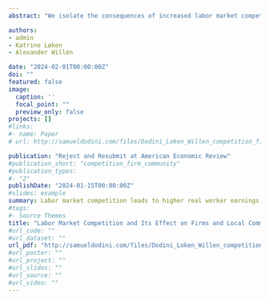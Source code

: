 ```yaml
---
abstract: "We isolate the consequences of increased labor market competition on the entire ecosystem of local communities using unique features of the Scandinavian labor market. A shock to labor mobility from Sweden to Norway caused a substantial increase in labor competition for Swedish firms on the border with Norway. Using individual-level register data linked across the two countries, we show that Swedish firms respond by raising worker wages relative to productivity and reducing their workforces. A compositional change in the workforce results in a drop in the average quality of workers, generating a decline in firm value added and a higher risk of firm exit. The negative effects on firms spill over to the local communities, which experience population flight, declining business activity, increased inequality, and changing political sentiments. These effects persist for at least a decade after the initial shock. We conclude that changes to workers' outside options can have a dramatic and persistent effect on local communities and send ripples across all segments of society, even in countries with automatic stabilizers specifically designed to blunt the impact of local shocks."

authors:
- admin
- Katrine Løken
- Alexander Willén

date: "2024-02-01T00:00:00Z"
doi: ""
featured: false
image:
  caption: ''
  focal_point: ""
  preview_only: false
projects: []
#links:
#- name: Paper
# url: http://samueldodini.com/files/Dodini_Loken_Willen_competition_firm_communities_4_2023.pdf

publication: "Reject and Resubmit at American Economic Review"
#publication_short: "competition_firm_community"
#publication_types:
#- "2"
publishDate: "2024-01-15T00:00:00Z"
#slides: example
summary: Labor market competition leads to higher real worker earnings, lower firm productivity, firm closer, greater inequality, population loss, and changes in political sentiments in communities affected by it.
#tags:
#- Source Themes
title: "Labor Market Competition and Its Effect on Firms and Local Communitie | Reject & Resubmit at American Economic Review"
#url_code: ""
#url_dataset: ""
url_pdf: "http://samueldodini.com/files/Dodini_Loken_Willen_competition_firm_communities_4_2023.pdf"
#url_poster: ""
#url_project: ""
#url_slides: ""
#url_source: ""
#url_video: ""
---
```

